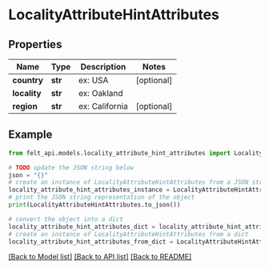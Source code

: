# LocalityAttributeHintAttributes


## Properties

Name | Type | Description | Notes
------------ | ------------- | ------------- | -------------
**country** | **str** | ex: USA | [optional] 
**locality** | **str** | ex: Oakland | 
**region** | **str** | ex: California | [optional] 

## Example

```python
from felt_api.models.locality_attribute_hint_attributes import LocalityAttributeHintAttributes

# TODO update the JSON string below
json = "{}"
# create an instance of LocalityAttributeHintAttributes from a JSON string
locality_attribute_hint_attributes_instance = LocalityAttributeHintAttributes.from_json(json)
# print the JSON string representation of the object
print(LocalityAttributeHintAttributes.to_json())

# convert the object into a dict
locality_attribute_hint_attributes_dict = locality_attribute_hint_attributes_instance.to_dict()
# create an instance of LocalityAttributeHintAttributes from a dict
locality_attribute_hint_attributes_from_dict = LocalityAttributeHintAttributes.from_dict(locality_attribute_hint_attributes_dict)
```
[[Back to Model list]](../README.md#documentation-for-models) [[Back to API list]](../README.md#documentation-for-api-endpoints) [[Back to README]](../README.md)


